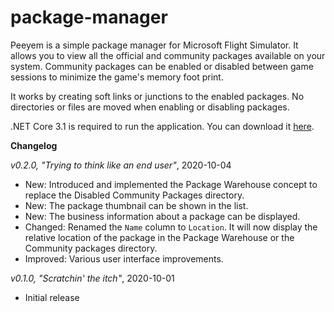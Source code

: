 
# package-manager

Peeyem is a simple package manager for Microsoft Flight Simulator. It allows you to view all the official and community packages available on your system. Community packages can be enabled or disabled between game sessions to minimize the game's memory foot print.

It works by creating soft links or junctions to the enabled packages. No directories or files are moved when enabling or disabling packages.

.NET Core 3.1 is required to run the application. You can download it [here](https://dotnet.microsoft.com/download/dotnet-core/current/runtime).

**Changelog**

*v0.2.0, "Trying to think like an end user"*, 2020-10-04

* New: Introduced and implemented the Package Warehouse concept to replace the Disabled Community Packages directory.
* New: The package thumbnail can be shown in the list.
* New: The business information about a package can be displayed.
* Changed: Renamed the ``Name`` column to ``Location``. It will now display the relative location of the package in the Package Warehouse or the Community packages directory.
* Improved: Various user interface improvements.

*v0.1.0, "Scratchin' the itch"*, 2020-10-01
* Initial release

